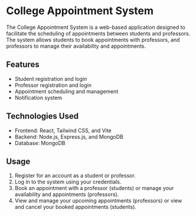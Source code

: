 # College Appointment System

The College Appointment System is a web-based application designed to facilitate the scheduling of appointments between students and professors. The system allows students to book appointments with professors, and professors to manage their availability and appointments.

## Features

* Student registration and login
* Professor registration and login
* Appointment scheduling and management
* Notification system

## Technologies Used

* Frontend: React, Tailwind CSS, and Vite
* Backend: Node.js, Express.js, and MongoDB
* Database: MongoDB

## Usage

1. Register for an account as a student or professor.
2. Log in to the system using your credentials.
3. Book an appointment with a professor (students) or manage your availability and appointments (professors).
4. View and manage your upcoming appointments (professors) or view and cancel your booked appointments (students).
